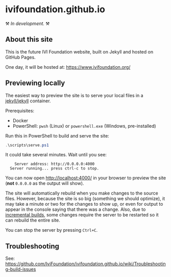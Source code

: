 # ivifoundation.github.io

⚒️ *In development.* ⚒️

## About this site

This is the future IVI Foundation website, built on Jekyll and hosted on GitHub Pages.

One day, it will be hosted at: <https://www.ivifoundation.org/>

## Previewing locally

The easiest way to preview the site is to serve your local files in a [jekyll/jekyll](https://github.com/envygeeks/jekyll-docker) container.

Prerequisites:

- Docker
- PowerShell: `pwsh` (Linux) or `powershell.exe` (Windows, pre-installed)

Run this in PowerShell to build and serve the site:

```powershell
.\scripts\serve.ps1
```

It could take several minutes. Wait until you see:

```
    Server address: http://0.0.0.0:4000
  Server running... press ctrl-c to stop.
```

You can now open <http://localhost:4000/> in your browser to preview the site (**not** `0.0.0.0` as the output will show).

The site will automatically rebuild when you make changes to the source files. However, because the site is so big (something we should optimize), it may take a minute or two for the changes to show up, or even for output to appear in the console saying that there was a change. Also, due to [incremental builds](https://jekyllrb.com/docs/configuration/incremental-regeneration/), some changes require the server to be restarted so it can rebuild the entire site.

You can stop the server by pressing `Ctrl+C`.

## Troubleshooting

See: <https://github.com/IviFoundation/ivifoundation.github.io/wiki/Troubleshooting-build-issues>

